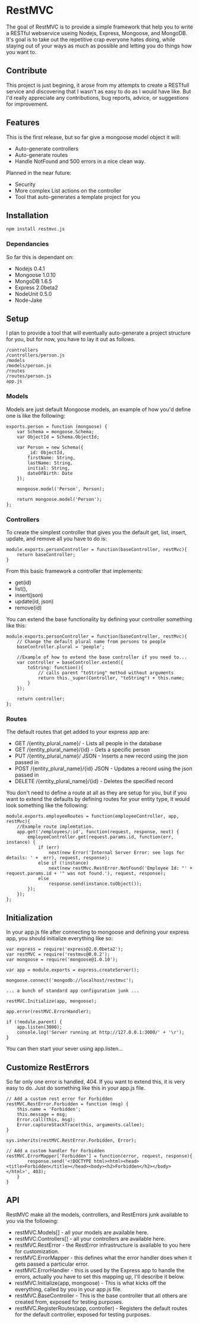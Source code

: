 RestMVC
=======

The goal of RestMVC is to  provide a simple framework that help you to write a RESTful webservice useing Nodejs, Express, Mongoose, and MongoDB.  It's goal is to take out the repetitive crap everyone hates doing, while staying out of your ways as much as possible and letting you do things how you want to.

## Contribute

This project is just begining, it arose from my attempts to create a RESTfull service and discovering that I wasn't as easy to do as I would have like.  But I'd really appreciate any contributions, bug reports, advice, or suggestions for improvement.

## Features

This is the first release, but so far give a mongoose model object it will:

 * Auto-generate controllers
 * Auto-generate routes
 * Handle NotFound and 500 errors in a nice clean way.

Planned in the near future:

 * Security
 * More complex List actions on the controller
 * Tool that auto-generates a template project for you

## Installation

    npm install restmvc.js

### Dependancies

So far this is dependant on:

  * Nodejs 0.4.1
  * Mongoose 1.0.10
  * MongoDB 1.6.5
  * Express 2.0beta2
  * NodeUnit 0.5.0
  * Node-Jake

## Setup

I plan to provide a tool that will eventually auto-generate a project structure for you, but for now, you have to lay it out as follows.

    /controllers
    /controllers/person.js
    /models
    /models/person.js
    /routes
    /routes/person.js
    app.js

### Models

Models are just default Mongoose models, an example of how you'd define one is like the following:

    exports.person = function (mongoose) {
        var Schema = mongoose.Schema;
        var ObjectId = Schema.ObjectId;

        var Person = new Schema({
            _id: ObjectId,
            firstName: String,
            lastName: String,
            initial: String,
            dateOfBirth: Date
        });

        mongoose.model('Person', Person);

        return mongoose.model('Person');
    };

### Controllers

To create the simplest controller that gives you the default get, list, insert, update, and remove all you have to do is:

    module.exports.personController = function(baseController, restMvc){
        return baseController;
    }

From this basic framework a controller that implements:

  * get(id)
  * list(),
  * insert(json)
  * update(id, json)
  * remove(id)

You can extend the base functionality by defining your controller something like this:

    module.exports.personController = function(baseController, restMvc){
        // Change the default plural name from persons to people
        baseController.plural = 'people';

        //Example of how to extend the base controller if you need to...
        var controller = baseController.extend({
            toString: function(){
                // calls parent "toString" method without arguments
                return this._super(Controller, "toString") + this.name;
            }
        });

        return controller;
    };

### Routes

The default routes that get added to your express app are:

  * GET /{entity_plural_name}/ - Lists all people in the database
  * GET /{entity_plural_name}/{id} - Gets a specific person
  * PUT /{entity_plural_name}/ JSON - Inserts a new record using the json passed in
  * POST /{entity_plural_name}/{id} JSON - Updates a record using the json passed in
  * DELETE /{entity_plural_name}/{id} - Deletes the specified record

You don't need to define a route at all as they are setup for you, but if you want to extend the defaults by defining routes for your entity type, it would look something like the following:

    module.exports.employeeRoutes = function(employeeController, app, restMvc){
        //Example route implemtation.
        app.get('/employees/:id', function(request, response, next) {
            employeeController.get(request.params.id, function(err, instance) {
                if (err)
                    next(new Error('Internal Server Error: see logs for details: ' +  err), request, response);
                else if (!instance)
                    next(new restMvc.RestError.NotFound('Employee Id: "' + request.params.id + '" was not found.'), request, response);
                else
                    response.send(instance.toObject());
            });
        });
    };

## Initialization

In your app.js file after connecting to mongoose and defining your express app, you should initialize everything like so:

    var express = require('express@2.0.0beta2');
    var restMVC = require('restmvc@0.0.2');
    var mongoose = require('mongoose@1.0.10');

    var app = module.exports = express.createServer();

    mongoose.connect('mongodb://localhost/restmvc');

    ... a bunch of standard app configuration junk ...

    restMVC.Initialize(app, mongoose);

    app.error(restMVC.ErrorHandler);

    if (!module.parent) {
        app.listen(3000);
        console.log('Server running at http://127.0.0.1:3000/' + '\r');
    }

You can then start your sever using app.listen...

## Customize RestErrors

So far only one error is handled, 404.  If you want to extend this, it is very easy to do.  Just do something like this in your app.js file.

    // Add a custom rest error for Forbidden
    restMVC.RestError.Forbidden = function (msg) {
        this.name = 'Forbidden';
        this.message = msg;
        Error.call(this, msg);
        Error.captureStackTrace(this, arguments.callee);
    }

    sys.inherits(restMVC.RestError.Forbidden, Error);

    // Add a custom handler for Forbidden
    restMVC.ErrorMapper['Forbidden'] = function(error, request, response){
            response.send('<!DOCTYPE html><html><head><title>Forbidden</title></head><body><h2>Forbidden</h2></body></html>', 403);
        }
    }

## API

RestMVC make all the models, controllers, and RestErrors junk available to you via the following:

  * restMVC.Models[] - all your models are available here.
  * restMVC.Controllers[] - all your controllers are available here.
  * restMVC.RestError - the RestError infrastructure is available to you here for customization.
  * restMVC.ErrorMapper - this defines what the error handler does when it gets passed a particular error.
  * restMVC.ErrorHandler - this is used by the Express app to handle the errors, actually you have to set this mapping up, I'll describe it below.
  * restMVC.Initialize(app, mongoose) - This is what kicks off the everything, called by you in your app.js file.
  * restMVC.BaseController - This is the base controller that all others are created from, exposed for testing purposes.
  * restMVC.RegisterRoutes(app, controller) - Registers the default routes for the default controller, exposed for testing purposes.
